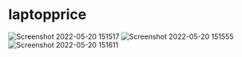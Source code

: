 # laptopprice
![Screenshot 2022-05-20 151517](https://user-images.githubusercontent.com/77136068/169502485-187b1bff-0621-498f-902a-488058aedf1e.png)
![Screenshot 2022-05-20 151555](https://user-images.githubusercontent.com/77136068/169502613-3459329e-5dd7-4d8b-a626-4f85b1b505fb.png)
![Screenshot 2022-05-20 151611](https://user-images.githubusercontent.com/77136068/169502625-9faf550e-d631-46e4-816a-c490b7398b5c.png)
